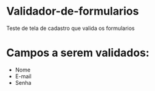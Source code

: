 # Validador-de-formularios
Teste de tela de cadastro que valida os formularios

# Campos a serem validados:
* Nome
* E-mail
* Senha
